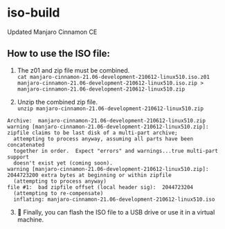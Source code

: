 # iso-build
Updated Manjaro Cinnamon CE

## How to use the ISO file:

1. The z01 and zip file must be combined. <br>
`cat manjaro-cinnamon-21.06-development-210612-linux510.iso.z01 manjaro-cinnamon-21.06-development-210612-linux510.iso.zip > manjaro-cinnamon-21.06-development-210612-linux510.zip`

2. Unzip the combined zip file. <br>
`unzip manjaro-cinnamon-21.06-development-210612-linux510.zip`
```
Archive:  manjaro-cinnamon-21.06-development-210612-linux510.zip
warning [manjaro-cinnamon-21.06-development-210612-linux510.zip]:  zipfile claims to be last disk of a multi-part archive;
  attempting to process anyway, assuming all parts have been concatenated
  together in order.  Expect "errors" and warnings...true multi-part support
  doesn't exist yet (coming soon).
warning [manjaro-cinnamon-21.06-development-210612-linux510.zip]:  2044723200 extra bytes at beginning or within zipfile
  (attempting to process anyway)
file #1:  bad zipfile offset (local header sig):  2044723204
  (attempting to re-compensate)
  inflating: manjaro-cinnamon-21.06-development-210612-linux510.iso  
```
3. 🎉 Finally, you can flash the ISO file to a USB drive or use it in a virtual machine.
